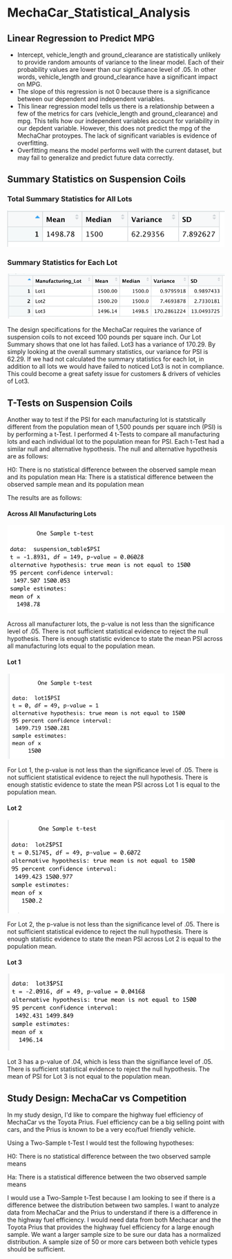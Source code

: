 # MechaCar_Statistical_Analysis

## Linear Regression to Predict MPG

* Intercept, vehicle_length and ground_clearance are statistically unlikely to provide random amounts of variance to the linear model. Each of their probability values are lower than our significance level of .05.  In other words, vehicle_length and ground_clearance have a significant impact on MPG. 
* The slope of this regression is not 0 because there is a significance between our dependent and independent variables. 
* This linear regression model tells us there is a relationship between a few of the metrics for cars (vehicle_length and ground_clearance) and mpg. This tells how our independent variables account for variability in our depdent variable. However, this does not predict the mpg of the MechaChar protoypes. The lack of significant variables is evidence of overfitting. 
* Overfitting means the model performs well with the current dataset, but may fail to generalize and predict future data correctly.

## Summary Statistics on Suspension Coils

### Total Summary Statistics for All Lots 
![total_summary](photos/total_summary.png)

### Summary Statistics for Each Lot 
![lot_summary](photos/lot_summary.png)

The design specifications for the MechaCar requires the variance of suspension coils to not exceed 100 pounds per square inch. Our Lot Summary shows that one lot has failed. Lot3 has a variance of 170.29. By simply looking at the overall summary statistics, our variance  for PSI is 62.29. If we had not calculated the summary statistics for each lot, in addition to all lots we would have failed to noticed Lot3 is not in compliance. This could become a great safety issue for customers & drivers of vehicles of Lot3. 

## T-Tests on Suspension Coils

Another way to test if the PSI for each manufacturing lot is statstically different from the population mean of 1,500 pounds per square inch (PSI) is by performing a t-Test. I performed 4 t-Tests to compare all manufacturing lots and each individual lot to the population mean for PSI. Each t-Test had a similar null and alternative hypothesis. The null and alternative hypothesis are as follows:





H0: There is no statistical difference between the observed sample mean and its population mean 
Ha: There is a statistical difference between the observed sample mean and its population mean

The results are as follows:
#### Across All Manufacturing Lots 
![psi_ttest1](photos/psi_ttest1.png)

Across all manufacturer lots, the p-value is not less than the significance level of .05. There is not sufficient statistical evidence to reject the null hypothesis. There is enough statistic evidence to state the mean PSI across all manufacturing lots equal to the population mean. 

#### Lot 1 
![lot1_ttest](photos/lot1_ttest.png)

For Lot 1, the p-value is not less than the significance level of .05. There is not sufficient statistical evidence to reject the null hypothesis. There is enough statistic evidence to state the mean PSI across Lot 1 is equal to the population mean. 

#### Lot 2 
![lot2_ttest](photos/lot2_ttest.png)

For Lot 2, the p-value is not less than the significance level of .05. There is not sufficient statistical evidence to reject the null hypothesis. There is enough statistic evidence to state the mean PSI across Lot 2 is equal to the population mean. 

#### Lot 3 
![lot3_ttest](photos/lot3_ttest.png)

Lot 3 has a p-value of .04, which is less than the signifiance level of .05. There is sufficient statistical evidence to reject the null hypothesis. The mean of PSI for Lot 3 is not equal to the population mean. 

## Study Design: MechaCar vs Competition

In my study design, I'd like to compare the highway fuel efficiency of MechaCar vs the Toyota Prius. Fuel efficiency can be a big selling point with cars, and the Prius is known to be a very eco/fuel friendly vehicle. 

Using a Two-Sample t-Test I would test the following hypotheses:


H0: There is no statistical difference between the two observed sample means

Ha: There is a statistical difference between the two observed sample means 

I would use a Two-Sample t-Test because I am looking to see if there is a difference betwee the distribution between two samples. I want to analyze data from MechaCar and the Prius to understand if there is a difference in the highway fuel efficiency. I would need data from both Mechacar and the Toyota Prius that provides the highway fuel efficiency for a large enough sample. We want a larger sample size to be sure our data has a normalized distribution. A sample size of 50 or more cars between both vehicle types should be sufficient. 





